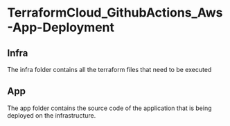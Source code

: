 # TerraformCloud_GithubActions_Aws-App-Deployment

## Infra

The infra folder contains all the terraform files that need to be executed

## App

The app folder contains the source code of the application that is being deployed on the infrastructure.

